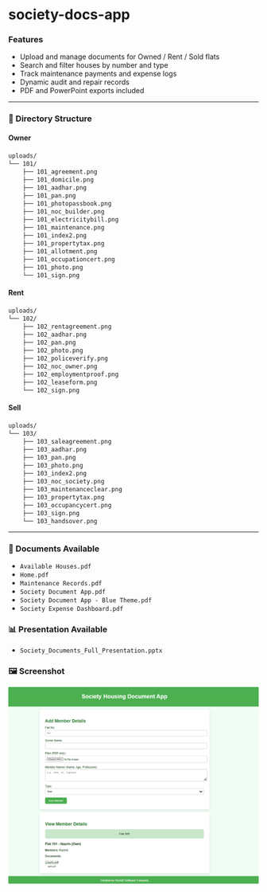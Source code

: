﻿# society-docs-app

### Features
- Upload and manage documents for Owned / Rent / Sold flats
- Search and filter houses by number and type
- Track maintenance payments and expense logs
- Dynamic audit and repair records
- PDF and PowerPoint exports included

---

### 📂 Directory Structure

#### Owner
```
uploads/
└── 101/
    ├── 101_agreement.png
    ├── 101_domicile.png
    ├── 101_aadhar.png
    ├── 101_pan.png
    ├── 101_photopassbook.png
    ├── 101_noc_builder.png
    ├── 101_electricitybill.png
    ├── 101_maintenance.png
    ├── 101_index2.png
    ├── 101_propertytax.png
    ├── 101_allotment.png
    ├── 101_occupationcert.png
    ├── 101_photo.png
    └── 101_sign.png
```

#### Rent
```
uploads/
└── 102/
    ├── 102_rentagreement.png
    ├── 102_aadhar.png
    ├── 102_pan.png
    ├── 102_photo.png
    ├── 102_policeverify.png
    ├── 102_noc_owner.png
    ├── 102_employmentproof.png
    ├── 102_leaseform.png
    └── 102_sign.png
```

#### Sell
```
uploads/
└── 103/
    ├── 103_saleagreement.png
    ├── 103_aadhar.png
    ├── 103_pan.png
    ├── 103_photo.png
    ├── 103_index2.png
    ├── 103_noc_society.png
    ├── 103_maintenanceclear.png
    ├── 103_propertytax.png
    ├── 103_occupancycert.png
    ├── 103_sign.png
    └── 103_handsover.png
```

---

### 📑 Documents Available
- `Available Houses.pdf`
- `Home.pdf`
- `Maintenance Records.pdf`
- `Society Document App.pdf`
- `Society Document App - Blue Theme.pdf`
- `Society Expense Dashboard.pdf`

### 📊 Presentation Available
- `Society_Documents_Full_Presentation.pptx`

### 🖼️ Screenshot
![SocApp Screenshot](/SocApp.png)
